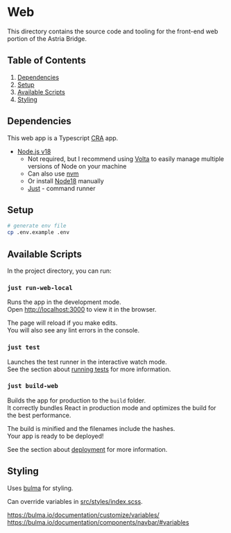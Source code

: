 # Web

This directory contains the source code and tooling for the front-end web
portion of the Astria Bridge.

## Table of Contents

1. [Dependencies](#dependencies)
2. [Setup](#setup)
3. [Available Scripts](#available-scripts)
4. [Styling](#styling)

## Dependencies

This web app is a Typescript
[CRA](https://github.com/facebook/create-react-app) app.

* [Node.js v18](https://nodejs.org/en/)
  * Not required, but I recommend
    using [Volta](https://github.com/volta-cli/volta)
    to easily manage multiple versions of Node on your machine
  * Can also use [nvm](https://github.com/nvm-sh/nvm)
  * Or install [Node18](https://nodejs.org/en/about/previous-releases) manually
  * [Just](https://github.com/casey/just#installation) - command runner

## Setup

```sh
# generate env file
cp .env.example .env
```

## Available Scripts

In the project directory, you can run:

### `just run-web-local`

Runs the app in the development mode.\
Open [http://localhost:3000](http://localhost:3000) to view it in the browser.

The page will reload if you make edits.\
You will also see any lint errors in the console.

### `just test`

Launches the test runner in the interactive watch mode.\
See the section
about [running tests](https://facebook.github.io/create-react-app/docs/running-tests)
for more information.

### `just build-web`

Builds the app for production to the `build` folder.\
It correctly bundles React in production mode and optimizes the build for the
best performance.

The build is minified and the filenames include the hashes.\
Your app is ready to be deployed!

See the section
about [deployment](https://facebook.github.io/create-react-app/docs/deployment)
for more information.

## Styling

Uses [bulma](https://bulma.io/) for styling.

Can override variables in [src/styles/index.scss](src/styles/index.scss).

<https://bulma.io/documentation/customize/variables/>
<https://bulma.io/documentation/components/navbar/#variables>
